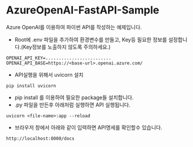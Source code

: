 # AzureOpenAI-FastAPI-Sample
Azure OpenAI를 이용하여 파이썬 API를 작성하는 예제입니다. 
- Root에 .env 파일을 추가하여 환경변수를 만들고, Key등 필요한 정보를 설정합니다.(Key정보를 노출하지 않도록 주의하세요.)
```
OPENAI_API_KEY=.........................
OPENAI_API_BASE=https://<base-url>.openai.azure.com/
```
- API실행을 위해서 uvicorn 설치
```
pip install uvicorn
```
- pip install 를 이용하여 필요한 package들 설치합니다.
- .py 파일을 만든후 아래처럼 실행하면 API 실행됩니다.
```
uvicorn <file-name>:app --reload
```
- 브라우저 창에서 아래와 같이 입력하면 API명세를 확인할수 있습니다.
```
http://localhost:8000/docs
```
